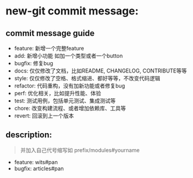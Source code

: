 # new-git commit message:

## commit message guide
- feature: 新增一个完整feature
- add: 新增小功能 如加一个类型或者一个button
- bugfix: 修复bug
- docs: 仅仅修改了文档，比如README, CHANGELOG, CONTRIBUTE等等
- style: 仅仅修改了空格、格式缩进、都好等等，不改变代码逻辑
- refactor: 代码重构，没有加新功能或者修复bug
- perf: 优化相关，比如提升性能、体验
- test: 测试用例，包括单元测试、集成测试等
- chore: 改变构建流程、或者增加依赖库、工具等
- revert: 回滚到上一个版本


## description:
> 并加入自己代号缩写如 prefix/modules#yourname
- feature: wits#pan 
- bugfix: articles#pan
